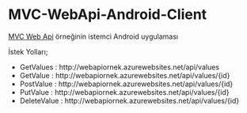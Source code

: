 MVC-WebApi-Android-Client
=========================

<a href="https://github.com/bbilginn/MVC-WebApi" target="_blank">MVC Web Api</a> örneğinin istemci Android uygulaması

İstek Yolları;

<ul>

<li>
GetValues : http://webapiornek.azurewebsites.net/api/values
</li>
<li>
GetValue : http://webapiornek.azurewebsites.net/api/values/{id}
</li>
<li>
PostValue : http://webapiornek.azurewebsites.net/api/values/{id}
</li>
<li>
PutValue : http://webapiornek.azurewebsites.net/api/values/{id}
</li>
<li>
DeleteValue : http://webapiornek.azurewebsites.net/api/values/{id}
</li>

</ul>